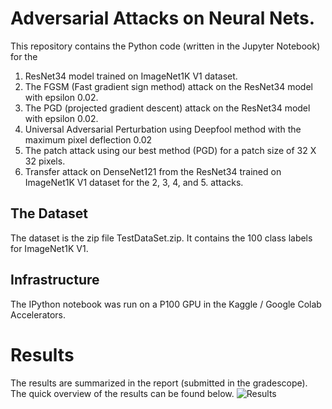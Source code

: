 # Adversarial Attacks on Neural Nets.

This repository contains the Python code (written in the Jupyter Notebook) for the 

1. ResNet34 model trained on ImageNet1K V1 dataset.
2. The FGSM (Fast gradient sign method) attack on the  ResNet34 model with epsilon 0.02.
3. The PGD (projected gradient descent) attack on the ResNet34 model with epsilon 0.02.
4. Universal Adversarial Perturbation using Deepfool method with the maximum pixel deflection 0.02
5. The patch attack using our best method (PGD) for a patch size of 32 X 32 pixels.
6. Transfer attack on DenseNet121 from the ResNet34 trained on ImageNet1K V1 dataset for the 2, 3, 4, and 5. attacks.


## The Dataset
The dataset is the zip file TestDataSet.zip. It contains the 100 class labels for ImageNet1K V1. 

## Infrastructure 
The IPython notebook was run on a P100 GPU in the Kaggle / Google Colab Accelerators. 

# Results
The results are summarized in the report (submitted in the gradescope). The quick overview of the results can be found below. 
![Results](images/results.png)






